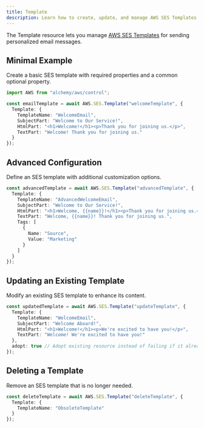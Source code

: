 ```yaml
---
title: Template
description: Learn how to create, update, and manage AWS SES Templates using Alchemy Cloud Control.
---
```



The Template resource lets you manage [AWS SES Templates](https://docs.aws.amazon.com/ses/latest/userguide/) for sending personalized email messages.

## Minimal Example

Create a basic SES template with required properties and a common optional property.

```ts
import AWS from "alchemy/aws/control";

const emailTemplate = await AWS.SES.Template("welcomeTemplate", {
  Template: {
    TemplateName: "WelcomeEmail",
    SubjectPart: "Welcome to Our Service!",
    HtmlPart: "<h1>Welcome!</h1><p>Thank you for joining us.</p>",
    TextPart: "Welcome! Thank you for joining us."
  }
});
```

## Advanced Configuration

Define an SES template with additional customization options.

```ts
const advancedTemplate = await AWS.SES.Template("advancedTemplate", {
  Template: {
    TemplateName: "AdvancedWelcomeEmail",
    SubjectPart: "Welcome to Our Service!",
    HtmlPart: "<h1>Welcome, {{name}}!</h1><p>Thank you for joining us.</p>",
    TextPart: "Welcome, {{name}}! Thank you for joining us.",
    Tags: [
      {
        Name: "Source",
        Value: "Marketing"
      }
    ]
  }
});
```

## Updating an Existing Template

Modify an existing SES template to enhance its content.

```ts
const updatedTemplate = await AWS.SES.Template("updateTemplate", {
  Template: {
    TemplateName: "WelcomeEmail",
    SubjectPart: "Welcome Aboard!",
    HtmlPart: "<h1>Welcome!</h1><p>We're excited to have you!</p>",
    TextPart: "Welcome! We're excited to have you!"
  },
  adopt: true // Adopt existing resource instead of failing if it already exists
});
```

## Deleting a Template

Remove an SES template that is no longer needed.

```ts
const deleteTemplate = await AWS.SES.Template("deleteTemplate", {
  Template: {
    TemplateName: "ObsoleteTemplate"
  }
});
```
